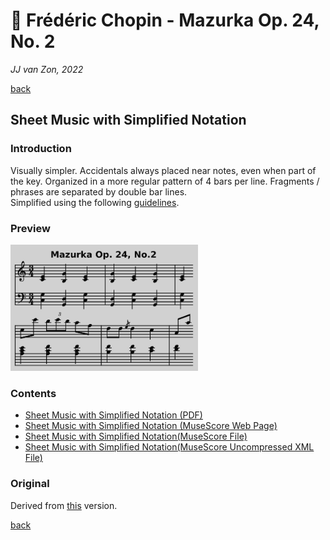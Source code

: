 🎵 Frédéric Chopin - Mazurka Op. 24, No. 2
===========================================

*JJ van Zon, 2022*

[back](../README.md)

Sheet Music with Simplified Notation
------------------------------------

### Introduction

Visually simpler. Accidentals always placed near notes, even when part of the key. Organized in a more regular pattern of 4 bars per line. Fragments / phrases are separated by double bar lines.  
Simplified using the following [guidelines](https://jjvanzon.github.io/Piano-Playing-Docs/methods/sheet-music-simplification.html).

### Preview

<img src="chopin-mazurka-op-24-no-2-sheet-music-simplified-notation-preview.png" width="300" />

### Contents

- [Sheet Music with Simplified Notation (PDF)](chopin-mazurka-op-24-no-2-sheet-music-simplified-notation.pdf)
- <a href="https://musescore.com/user/42589871/scores/7733957" target="_blank" rel="noopener noreferrer">Sheet Music with Simplified Notation (MuseScore Web Page)</a>
- [Sheet Music with Simplified Notation(MuseScore File)](chopin-mazurka-op-24-no-2-sheet-music-simplified-notation.mscz)
- [Sheet Music with Simplified Notation(MuseScore Uncompressed XML File)](chopin-mazurka-op-24-no-2-sheet-music-simplified-notation.mscx)

### Original

Derived from [this](https://jjvanzon.github.io/Piano-Playing-Docs/chopin-mazurka-op-24-no-2/sheet-music/README.html) version.

[back](../README.md)